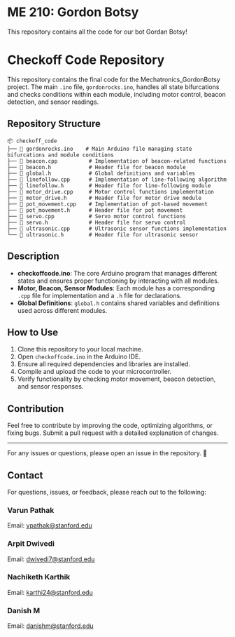 # ME 210: Gordon Botsy
This repository contains all the code for our bot Gordan Botsy!

# Checkoff Code Repository

This repository contains the final code for the Mechatronics_GordonBotsy project. The main `.ino` file, `gordonrocks.ino`, handles all state bifurcations and checks conditions within each module, including motor control, beacon detection, and sensor readings.

## Repository Structure

```
📦 checkoff_code
├── 📄 gordonrocks.ino    # Main Arduino file managing state bifurcations and module conditions
├── 📄 beacon.cpp          # Implementation of beacon-related functions
├── 📄 beacon.h            # Header file for beacon module
├── 📄 global.h            # Global definitions and variables
├── 📄 linefollow.cpp      # Implementation of line-following algorithm
├── 📄 linefollow.h        # Header file for line-following module
├── 📄 motor_drive.cpp     # Motor control functions implementation
├── 📄 motor_drive.h       # Header file for motor drive module
├── 📄 pot_movement.cpp    # Implementation of pot-based movement
├── 📄 pot_movement.h      # Header file for pot movement
├── 📄 servo.cpp           # Servo motor control functions
├── 📄 servo.h             # Header file for servo control
├── 📄 ultrasonic.cpp      # Ultrasonic sensor functions implementation
└── 📄 ultrasonic.h        # Header file for ultrasonic sensor
```

## Description

- **checkoffcode.ino**: The core Arduino program that manages different states and ensures proper functioning by interacting with all modules.
- **Motor, Beacon, Sensor Modules**: Each module has a corresponding `.cpp` file for implementation and a `.h` file for declarations.
- **Global Definitions**: `global.h` contains shared variables and definitions used across different modules.

## How to Use
1. Clone this repository to your local machine.
2. Open `checkoffcode.ino` in the Arduino IDE.
3. Ensure all required dependencies and libraries are installed.
4. Compile and upload the code to your microcontroller.
5. Verify functionality by checking motor movement, beacon detection, and sensor responses.

## Contribution
Feel free to contribute by improving the code, optimizing algorithms, or fixing bugs. Submit a pull request with a detailed explanation of changes.

---
For any issues or questions, please open an issue in the repository. 🚀

##  Contact

For questions, issues, or feedback, please reach out to the following:

### Varun Pathak
Email: vpathak@stanford.edu

### Arpit Dwivedi
Email: dwivedi7@stanford.edu

### Nachiketh Karthik
Email: karthi24@stanford.edu

### Danish M
Email: danishm@stanford.edu
